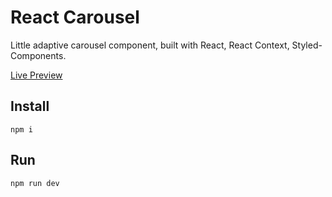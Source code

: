 # React Carousel

Little adaptive carousel component, built with React, React Context, Styled-Components.

[Live Preview](https://s3l4zp.csb.app/)

## Install

```
npm i
```

## Run

```
npm run dev
```
